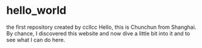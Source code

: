 # hello_world
the first repository created by ccllcc
Hello, this is Chunchun from Shanghai. By chance, I discovered this website and now dive a little bit into it and to see what I can do here. 

